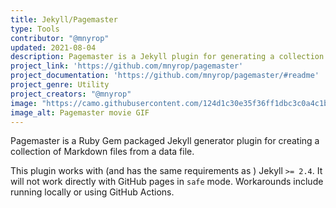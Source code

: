 ```yaml
---
title: Jekyll/Pagemaster
type: Tools
contributor: "@mnyrop"
updated: 2021-08-04
description: Pagemaster is a Jekyll plugin for generating a collection of markdown pages from a file of JSON, YAML, or CSV records.
project_link: 'https://github.com/mnyrop/pagemaster'
project_documentation: 'https://github.com/mnyrop/pagemaster/#readme'
project_genre: Utility
project_creators: "@mnyrop"
image: "https://camo.githubusercontent.com/124d1c30e35f36ff1dbc3c0a4c1b14fab2d96f226fe43385f822d1b36c9cc718/68747470733a2f2f6d656469612e67697068792e636f6d2f6d656469612f5871704c474951376e4d74714d2f67697068792e676966"
image_alt: Pagemaster movie GIF
---
```


Pagemaster is a Ruby Gem packaged Jekyll generator plugin for creating a collection of Markdown files from a data file.

This plugin works with (and has the same requirements as ) Jekyll `>= 2.4`. It will not work directly with GitHub pages in `safe` mode. Workarounds include running locally or using GitHub Actions.
